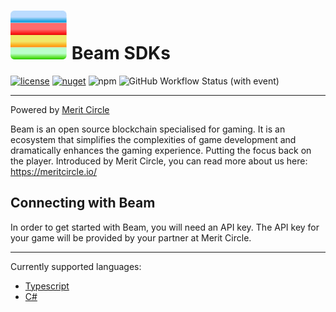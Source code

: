 # ![Beam logo](icon.jpg) Beam SDKs
[![license](https://img.shields.io/badge/License-GPLv3-blue)](./LICENSE)
[![nuget](https://img.shields.io/nuget/v/Beam)](https://www.nuget.org/packages/Beam)
![npm](https://img.shields.io/npm/v/%40onbeam%2Fnode)
![GitHub Workflow Status (with event)](https://img.shields.io/github/actions/workflow/status/Merit-Circle/beam-sdk/publish.yml)

---
Powered by [Merit Circle](https://meritcircle.io/)

Beam is an open source blockchain specialised for gaming. It is an ecosystem that simplifies the complexities of game development and dramatically enhances the gaming experience. Putting the focus back on the player.
Introduced by Merit Circle, you can read more about us here: https://meritcircle.io/

## Connecting with Beam
In order to get started with Beam, you will need an API key. The API key for your game will be provided by your partner at Merit Circle.


---
Currently supported languages:
- [Typescript](./sdks/typescript-node/README.md)
- [C#](./sdks/csharp/README.md)